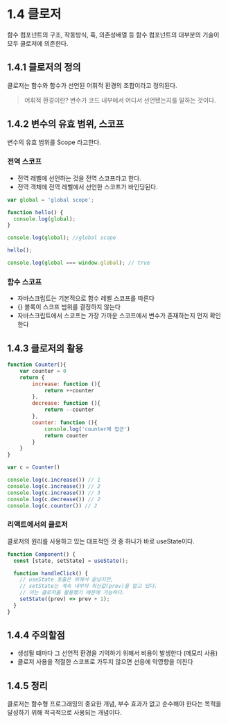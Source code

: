 # 1.4 클로저 
함수 컴포넌트의 구조, 작동방식, 훅, 의존성배열 등 함수 컴포넌트의 대부분의 기술이 모두 클로저에 의존한다. 

## 1.4.1 클로저의 정의 
클로저는 함수와 함수가 선언된 어휘적 환경의 조합이라고 정의된다. 

> 어휘적 환경이란? 변수가 코드 내부에서 어디서 선언됐는지를 말하는 것이다.

## 1.4.2 변수의 유효 범위, 스코프 
변수의 유효 범위를 Scope 라고한다. 

### 전역 스코프 
- 전역 레벨에 선언하는 것을 전역 스코프라고 한다. 
- 전역 객체에 전역 레벨에서 선언한 스코프가 바인딩된다.
```js
var global = 'global scope';

function hello() {
  console.log(global);
}

console.log(global); //global scope

hello();

console.log(global === window.global); // true
```

### 함수 스코프
- 자바스크립트는 기본적으로 함수 레벨 스코프를 따른다
- {} 블록이 스코프 범위를 결정하지 않는다
- 자바스크립트에서 스코프는 가장 가까운 스코프에서 변수가 존재하는지 먼저 확인한다

## 1.4.3 클로저의 활용 
```js
function Counter(){
    var counter = 0
    return {
        increase: function (){
            return ++counter
        },
        decrease: function (){
            return --counter
        },
        counter: function (){
            console.log('counter에 접근')
            return counter
        }
    }
}

var c = Counter()

console.log(c.increase()) // 1
console.log(c.increase()) // 2
console.log(c.increase()) // 3
console.log(c.decrease()) // 2
console.log(c.counter()) // 2
```

### 리액트에서의 클로저 
클로저의 원리를 사용하고 있는 대표적인 것 중 하나가 바로 useState이다.
```js
function Component() {
  const [state, setState] = useState();

  function handleClick() {
    // useState 호출은 위에서 끝났지만,
    // setState는 계속 내부의 최신값(prev)을 알고 있다.
    // 이는 클로저를 활용했기 때문에 가능하다.
    setState((prev) => prev + 1);
  }
}
```

## 1.4.4 주의할점 
- 생성될 떄마다 그 선언적 환경을 기억하기 위해서 비용이 발생한다 (메모리 사용)
- 클로저 사용을 적절한 스코프로 가두지 않으면 선응에 악영향을 미친다

## 1.4.5 정리 
클로저는 함수형 프로그래밍의 중요한 개념, 부수 효과가 없고 순수해야 한다는 목적을 달성하기 위해 적극적으로 사용되는 개념이다. 
